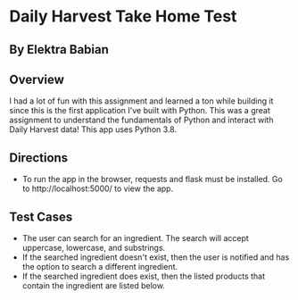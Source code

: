 # Daily Harvest Take Home Test
## By Elektra Babian 

Overview
- 
I had a lot of fun with this assignment and learned a ton while building it since this is the first application I've built with Python. 
This was a great assignment to understand the fundamentals of Python and interact with Daily Harvest data! This app uses Python 3.8.

Directions
- 
- To run the app in the browser, requests and flask must be installed. Go to http://localhost:5000/ to view the app.
 

Test Cases
-  
- The user can search for an ingredient. The search will accept uppercase, lowercase, and substrings. 
- If the searched ingredient doesn't exist, then the user is notified and has the option to search a different ingredient. 
- If the searched ingredient does exist, then the listed products that contain the ingredient are listed below. 